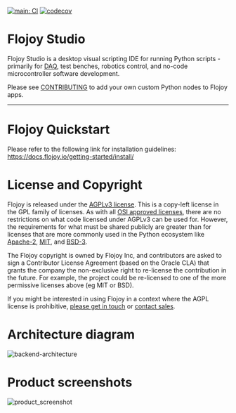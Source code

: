 [![main: CI](https://github.com/flojoy-io/flojoy-desktop/actions/workflows/main.yml/badge.svg?branch=main)](https://github.com/flojoy-io/flojoy-desktop/actions/workflows/main.yml) [![codecov](https://codecov.io/gh/flojoy-io/studio/branch/main/graph/badge.svg?token=BIB703MANI)](https://codecov.io/gh/flojoy-io/studio)

# Flojoy Studio

Flojoy Studio is a desktop visual scripting IDE for running Python scripts - primarily for [DAQ](https://en.wikipedia.org/wiki/Data_acquisition), test benches, robotics control, and no-code microcontroller software development.

Please see [CONTRIBUTING](https://github.com/flojoy-io/flojoy-desktop/blob/main/CONTRIBUTING.md) to add your own custom Python nodes to Flojoy apps.

---

# Flojoy Quickstart

Please refer to the following link for installation guidelines: https://docs.flojoy.io/getting-started/install/

# License and Copyright

Flojoy is released under the [AGPLv3 license](https://www.gnu.org/licenses/agpl-3.0.en.html). This is a copy-left license in the GPL family of licenses. As with all [OSI approved licenses](https://opensource.org/licenses/alphabetical), there are no restrictions on what code licensed under AGPLv3 can be used for. However, the requirements for what must be shared publicly are greater than for licenses that are more commonly used in the Python ecosystem like [Apache-2](https://opensource.org/licenses/Apache-2.0), [MIT](https://opensource.org/licenses/MIT), and [BSD-3](https://opensource.org/licenses/BSD-3-Clause).

The Flojoy copyright is owned by Flojoy Inc, and contributors are asked to sign a Contributor License Agreement (based on the Oracle CLA) that grants the company the non-exclusive right to re-license the contribution in the future. For example, the project could be re-licensed to one of the more permissive licenses above (eg MIT or BSD).

If you might be interested in using Flojoy in a context where the AGPL license is prohibitive, [please get in touch](mailto:jp@flojoy.io) or [contact sales](https://www.flojoy.ai/contact-sales).

# Architecture diagram

![backend-architecture](https://github.com/flojoy-ai/studio/assets/69379081/ed72cea2-17bb-4aa3-a26d-7eec19b24685)

# Product screenshots

![product_screenshot](https://github.com/flojoy-ai/studio/assets/1865834/e58877fb-b9e4-4831-ac35-de40021dacd3)
